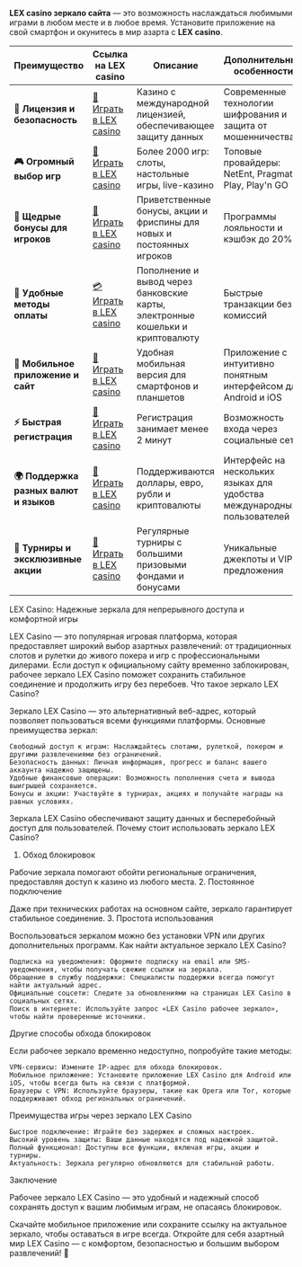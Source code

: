 

**LEX casino зеркало сайта** — это возможность наслаждаться любимыми играми в любом месте и в любое время. Установите приложение на свой смартфон и окунитесь в мир азарта с **LEX casino**.

| **Преимущество**                      | **Ссылка на LEX casino**                    | **Описание**                                       | **Дополнительные особенности**                     |
|----------------------------------------|--------------------------------------------|--------------------------------------------------|--------------------------------------------------|
| **🎰 Лицензия и безопасность**         | [💎 Играть в LEX casino](https://lex-irrs01.com/c6ad8ee94) | Казино с международной лицензией, обеспечивающее защиту данных | Современные технологии шифрования и защита от мошенничества |
| **🎮 Огромный выбор игр**              | [🎉 Играть в LEX casino](https://lex-irrs01.com/c6ad8ee94) | Более 2000 игр: слоты, настольные игры, live-казино | Топовые провайдеры: NetEnt, Pragmatic Play, Play'n GO |
| **🎁 Щедрые бонусы для игроков**       | [🎯 Играть в LEX casino](https://lex-irrs01.com/c6ad8ee94) | Приветственные бонусы, акции и фриспины для новых и постоянных игроков | Программы лояльности и кэшбэк до 20% |
| **💸 Удобные методы оплаты**           | [💳 Играть в LEX casino](https://lex-irrs01.com/c6ad8ee94) | Пополнение и вывод через банковские карты, электронные кошельки и криптовалюту | Быстрые транзакции без комиссий |
| **📱 Мобильное приложение и сайт**     | [🚀 Играть в LEX casino](https://lex-irrs01.com/c6ad8ee94) | Удобная мобильная версия для смартфонов и планшетов | Приложение с интуитивно понятным интерфейсом для Android и iOS |
| **⚡ Быстрая регистрация**             | [🔑 Играть в LEX casino](https://lex-irrs01.com/c6ad8ee94) | Регистрация занимает менее 2 минут | Возможность входа через социальные сети |
| **🌍 Поддержка разных валют и языков** | [💸 Играть в LEX casino](https://lex-irrs01.com/c6ad8ee94) | Поддерживаются доллары, евро, рубли и криптовалюты | Интерфейс на нескольких языках для удобства международных пользователей |
| **🏅 Турниры и эксклюзивные акции**    | [🎲 Играть в LEX casino](https://lex-irrs01.com/c6ad8ee94) | Регулярные турниры с большими призовыми фондами и бонусами | Уникальные джекпоты и VIP-предложения |



LEX Casino: Надежные зеркала для непрерывного доступа и комфортной игры

LEX Casino — это популярная игровая платформа, которая предоставляет широкий выбор азартных развлечений: от традиционных слотов и рулетки до живого покера и игр с профессиональными дилерами. Если доступ к официальному сайту временно заблокирован, рабочее зеркало LEX Casino поможет сохранить стабильное соединение и продолжить игру без перебоев.
Что такое зеркало LEX Casino?

Зеркало LEX Casino — это альтернативный веб-адрес, который позволяет пользоваться всеми функциями платформы. Основные преимущества зеркал:

    Свободный доступ к играм: Наслаждайтесь слотами, рулеткой, покером и другими развлечениями без ограничений.
    Безопасность данных: Личная информация, прогресс и баланс вашего аккаунта надежно защищены.
    Удобные финансовые операции: Возможность пополнения счета и вывода выигрышей сохраняется.
    Бонусы и акции: Участвуйте в турнирах, акциях и получайте награды на равных условиях.

Зеркала LEX Casino обеспечивают защиту данных и бесперебойный доступ для пользователей.
Почему стоит использовать зеркало LEX Casino?
1. Обход блокировок

Рабочие зеркала помогают обойти региональные ограничения, предоставляя доступ к казино из любого места.
2. Постоянное подключение

Даже при технических работах на основном сайте, зеркало гарантирует стабильное соединение.
3. Простота использования

Воспользоваться зеркалом можно без установки VPN или других дополнительных программ.
Как найти актуальное зеркало LEX Casino?

    Подписка на уведомления: Оформите подписку на email или SMS-уведомления, чтобы получать свежие ссылки на зеркала.
    Обращение в службу поддержки: Специалисты поддержки всегда помогут найти актуальный адрес.
    Официальные соцсети: Следите за обновлениями на страницах LEX Casino в социальных сетях.
    Поиск в интернете: Используйте запрос «LEX Casino рабочее зеркало», чтобы найти проверенные источники.

Другие способы обхода блокировок

Если рабочее зеркало временно недоступно, попробуйте такие методы:

    VPN-сервисы: Измените IP-адрес для обхода блокировок.
    Мобильное приложение: Установите приложение LEX Casino для Android или iOS, чтобы всегда быть на связи с платформой.
    Браузеры с VPN: Используйте браузеры, такие как Opera или Tor, которые поддерживают обход региональных ограничений.

Преимущества игры через зеркало LEX Casino

    Быстрое подключение: Играйте без задержек и сложных настроек.
    Высокий уровень защиты: Ваши данные находятся под надежной защитой.
    Полный функционал: Доступны все функции, включая игры, акции и турниры.
    Актуальность: Зеркала регулярно обновляются для стабильной работы.

Заключение

Рабочее зеркало LEX Casino — это удобный и надежный способ сохранять доступ к вашим любимым играм, не опасаясь блокировок.

Скачайте мобильное приложение или сохраните ссылку на актуальное зеркало, чтобы оставаться в игре всегда. Откройте для себя азартный мир LEX Casino — с комфортом, безопасностью и большим выбором развлечений! 🎰
